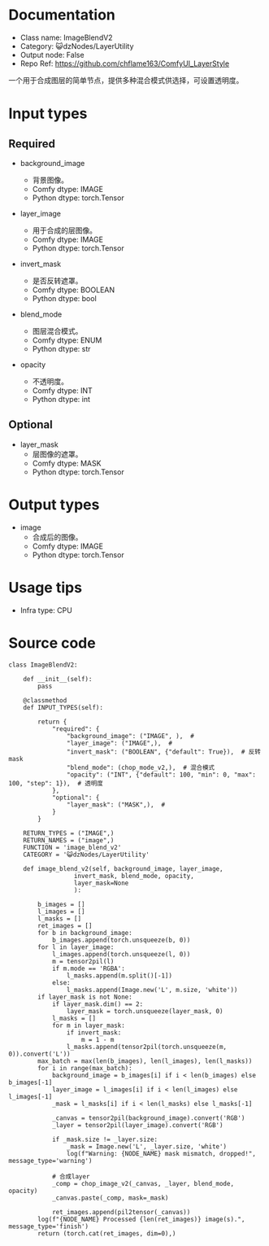 # Documentation
- Class name: ImageBlendV2
- Category: 😺dzNodes/LayerUtility
- Output node: False
- Repo Ref: https://github.com/chflame163/ComfyUI_LayerStyle

一个用于合成图层的简单节点，提供多种混合模式供选择，可设置透明度。

# Input types
## Required

- background_image
    - 背景图像。
    - Comfy dtype: IMAGE
    - Python dtype: torch.Tensor

- layer_image
    - 用于合成的层图像。
    - Comfy dtype: IMAGE
    - Python dtype: torch.Tensor

- invert_mask
    - 是否反转遮罩。
    - Comfy dtype: BOOLEAN
    - Python dtype: bool

- blend_mode
    - 图层混合模式。
    - Comfy dtype: ENUM
    - Python dtype: str

- opacity
    - 不透明度。
    - Comfy dtype: INT
    - Python dtype: int

## Optional

- layer_mask
    - 层图像的遮罩。
    - Comfy dtype: MASK
    - Python dtype: torch.Tensor


# Output types

- image
    - 合成后的图像。
    - Comfy dtype: IMAGE
    - Python dtype: torch.Tensor

# Usage tips
- Infra type: CPU

# Source code
```
class ImageBlendV2:

    def __init__(self):
        pass

    @classmethod
    def INPUT_TYPES(self):

        return {
            "required": {
                "background_image": ("IMAGE", ),  #
                "layer_image": ("IMAGE",),  #
                "invert_mask": ("BOOLEAN", {"default": True}),  # 反转mask
                "blend_mode": (chop_mode_v2,),  # 混合模式
                "opacity": ("INT", {"default": 100, "min": 0, "max": 100, "step": 1}),  # 透明度
            },
            "optional": {
                "layer_mask": ("MASK",),  #
            }
        }

    RETURN_TYPES = ("IMAGE",)
    RETURN_NAMES = ("image",)
    FUNCTION = 'image_blend_v2'
    CATEGORY = '😺dzNodes/LayerUtility'

    def image_blend_v2(self, background_image, layer_image,
                  invert_mask, blend_mode, opacity,
                  layer_mask=None
                  ):

        b_images = []
        l_images = []
        l_masks = []
        ret_images = []
        for b in background_image:
            b_images.append(torch.unsqueeze(b, 0))
        for l in layer_image:
            l_images.append(torch.unsqueeze(l, 0))
            m = tensor2pil(l)
            if m.mode == 'RGBA':
                l_masks.append(m.split()[-1])
            else:
                l_masks.append(Image.new('L', m.size, 'white'))
        if layer_mask is not None:
            if layer_mask.dim() == 2:
                layer_mask = torch.unsqueeze(layer_mask, 0)
            l_masks = []
            for m in layer_mask:
                if invert_mask:
                    m = 1 - m
                l_masks.append(tensor2pil(torch.unsqueeze(m, 0)).convert('L'))
        max_batch = max(len(b_images), len(l_images), len(l_masks))
        for i in range(max_batch):
            background_image = b_images[i] if i < len(b_images) else b_images[-1]
            layer_image = l_images[i] if i < len(l_images) else l_images[-1]
            _mask = l_masks[i] if i < len(l_masks) else l_masks[-1]

            _canvas = tensor2pil(background_image).convert('RGB')
            _layer = tensor2pil(layer_image).convert('RGB')

            if _mask.size != _layer.size:
                _mask = Image.new('L', _layer.size, 'white')
                log(f"Warning: {NODE_NAME} mask mismatch, dropped!", message_type='warning')

            # 合成layer
            _comp = chop_image_v2(_canvas, _layer, blend_mode, opacity)
            _canvas.paste(_comp, mask=_mask)

            ret_images.append(pil2tensor(_canvas))
        log(f"{NODE_NAME} Processed {len(ret_images)} image(s).", message_type='finish')
        return (torch.cat(ret_images, dim=0),)
```